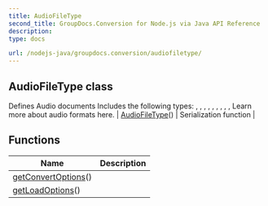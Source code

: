 ```yaml
---
title: AudioFileType
second_title: GroupDocs.Conversion for Node.js via Java API Reference
description: 
type: docs

url: /nodejs-java/groupdocs.conversion/audiofiletype/
---
```


## AudioFileType class
Defines Audio documents
 Includes the following types:
 ,
 ,
 ,
 ,
 ,
 ,
 ,
 ,
 ,
 Learn more about audio formats here.
| [AudioFileType](audiofiletype)() | Serialization function |

## Functions

| Name | Description |
| --- | --- |
| [getConvertOptions](getconvertoptions)() |  |
| [getLoadOptions](getloadoptions)() |  |
